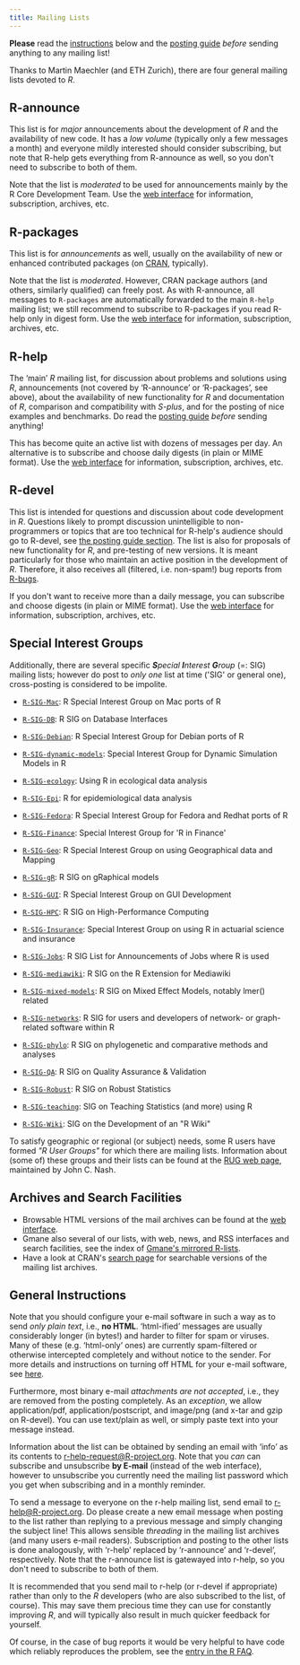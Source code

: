 ```yaml
---
title: Mailing Lists
---
```



**Please** read the [instructions](#instructions) below and the [posting guide](posting-guide.html) *before* sending anything to any mailing list! 

Thanks to Martin Maechler (and ETH Zurich), there are four general mailing lists devoted to *R*.

## R-announce

This list is for *major* announcements about the development of *R* and the availability of new code. It has a *low volume* (typically only a few messages a month) and everyone mildly interested should consider subscribing, but note that R-help gets everything from R-announce as well, so you don't need to subscribe to both of them.

Note that the list is *moderated* to be used for announcements mainly by the R Core Development Team. Use the [web interface](http://stat.ethz.ch/mailman/listinfo/r-announce) for information, subscription, archives, etc.

## R-packages

This list is for *announcements* as well, usually on the availability of new or enhanced contributed packages (on [CRAN](http://cran.r-project.org/), typically).

Note that the list is *moderated*. However, CRAN package authors (and others, similarly qualified) can freely post. As with R-announce, all messages to `R-packages` are automatically forwarded to the main `R-help` mailing list; we still recommend to subscribe to R-packages if you read R-help only in digest form. Use the [web interface](http://stat.ethz.ch/mailman/listinfo/r-packages) for information, subscription, archives, etc.

## R-help

The ‘main’ *R* mailing list, for discussion about problems and solutions using *R*, announcements (not covered by ‘R-announce’ or ‘R-packages’, see above), about the availability of new functionality for *R* and documentation of *R*, comparison and compatibility with *S-plus*, and for the posting of nice examples and benchmarks. Do read the [posting guide](posting-guide.html) *before* sending anything!

This has become quite an active list with dozens of messages per day. An alternative is to subscribe and choose daily digests (in plain or MIME format). Use the [web interface](http://stat.ethz.ch/mailman/listinfo/r-help) for information, subscription, archives, etc.

## R-devel

This list is intended for questions and discussion about code development in *R*. Questions likely to prompt discussion unintelligible to non-programmers or topics that are too technical for R-help's audience should go to R-devel, see [the posting guide section](posting-guide.html#which_list). The list is also for proposals of new functionality for *R*, and pre-testing of new versions. It is meant particularly for those who maintain an active position in the development of *R*. Therefore, it also receives all (filtered, i.e. non-spam!) bug reports from [R-bugs](http://bugs.R-project.org/).

If you don't want to receive more than a daily message, you can subscribe and choose digests (in plain or MIME format). Use the [web interface](http://stat.ethz.ch/mailman/listinfo/r-devel) for information, subscription, archives, etc.

## Special Interest Groups

Additionally, there are several specific ***S**pecial **I**nterest **G**roup* (=: SIG) mailing lists; however do post to *only one* list at time ('SIG' or general one), cross-posting is considered to be impolite.

* [`R-SIG-Mac`](https://stat.ethz.ch/mailman/listinfo/r-sig-mac): 
  R Special Interest Group on Mac ports of R

* [`R-SIG-DB`](https://stat.ethz.ch/mailman/listinfo/r-sig-db):
  R SIG on Database Interfaces

* [`R-SIG-Debian`](https://stat.ethz.ch/mailman/listinfo/r-sig-debian): 
  R Special Interest Group for Debian ports of R

* [`R-SIG-dynamic-models`](https://stat.ethz.ch/mailman/listinfo/r-sig-dynamic-models):
  Special Interest Group for Dynamic Simulation Models in R

* [`R-SIG-ecology`](https://stat.ethz.ch/mailman/listinfo/r-sig-ecology):
  Using R in ecological data analysis

* [`R-SIG-Epi`](https://stat.ethz.ch/mailman/listinfo/r-sig-epi):
  R for epidemiological data analysis

* [`R-SIG-Fedora`](https://stat.ethz.ch/mailman/listinfo/r-sig-fedora):
  R Special Interest Group for Fedora and Redhat ports of R

* [`R-SIG-Finance`](https://stat.ethz.ch/mailman/listinfo/r-sig-finance):
  Special Interest Group for 'R in Finance'

* [`R-SIG-Geo`](https://stat.ethz.ch/mailman/listinfo/r-sig-geo):
  R Special Interest Group on using Geographical data and Mapping

* [`R-SIG-gR`](https://stat.ethz.ch/mailman/listinfo/r-sig-gr):
  R SIG on gRaphical models

* [`R-SIG-GUI`](https://stat.ethz.ch/mailman/listinfo/r-sig-gui):
  R Special Interest Group on GUI Development

* [`R-SIG-HPC`](https://stat.ethz.ch/mailman/listinfo/r-sig-hpc):
  R SIG on High-Performance Computing

* [`R-SIG-Insurance`](https://stat.ethz.ch/mailman/listinfo/r-sig-insurance):
  Special Interest Group on using R in actuarial science and insurance

* [`R-SIG-Jobs`](https://stat.ethz.ch/mailman/listinfo/r-sig-jobs):
  R SIG List for Announcements of Jobs where R is used

* [`R-SIG-mediawiki`](https://stat.ethz.ch/mailman/listinfo/r-sig-mediawiki):
  R SIG on the R Extension for Mediawiki

* [`R-SIG-mixed-models`](https://stat.ethz.ch/mailman/listinfo/r-sig-mixed-models):
  R SIG on Mixed Effect Models, notably lmer() related

* [`R-SIG-networks`](https://stat.ethz.ch/mailman/listinfo/r-sig-networks):
  R SIG for users and developers of network- or graph-related software within R

* [`R-SIG-phylo`](https://stat.ethz.ch/mailman/listinfo/r-sig-phylo):
  R SIG on phylogenetic and comparative methods and analyses

* [`R-SIG-QA`](https://stat.ethz.ch/mailman/listinfo/r-sig-qa):
  R SIG on Quality Assurance & Validation

* [`R-SIG-Robust`](https://stat.ethz.ch/mailman/listinfo/r-sig-robust): 
  R SIG on Robust Statistics

* [`R-SIG-teaching`](https://stat.ethz.ch/mailman/listinfo/r-sig-teaching):
  SIG on Teaching Statistics (and more) using R

* [`R-SIG-Wiki`](https://stat.ethz.ch/mailman/listinfo/r-sig-wiki):
  SIG on the Development of an "R Wiki"

To satisfy geographic or regional (or subject) needs, some R users have formed *"R User Groups"* for which there are mailing lists. Information about (some of) these groups and their lists can be found at the [RUG web page](http://macnash.telfer.uottawa.ca/RUG.html), maintained by John C. Nash.

## Archives and Search Facilities

-   Browsable HTML versions of the mail archives can be found at the [web interface](http://stat.ethz.ch/mailman/listinfo).
-   Gmane also several of our lists, with web, news, and RSS interfaces and search facilities, see the index of [Gmane's mirrored R-lists](http://dir.gmane.org/index.php?prefix=gmane.comp.lang.r.).
-   Have a look at CRAN's [search page](http://cran.R-project.org/search.html) for searchable versions of the mailing list archives.

## General Instructions

Note that you should configure your e-mail software in such a way as to send *only plain text*, i.e., **no HTML**. ‘html-ified’ messages are usually considerably longer (in bytes!) and harder to filter for spam or viruses. Many of these (e.g. ‘html-only’ ones) are currently spam-filtered or otherwise intercepted completely and without notice to the sender. For more details and instructions on turning off HTML for your e-mail software, see [here](http://expita.com/nomime.html).

Furthermore, most binary e-mail *attachments are not accepted*, i.e., they are removed from the posting completely. As an *exception*, we allow application/pdf, application/postscript, and image/png (and x-tar and gzip on R-devel). You can use text/plain as well, or simply paste text into your message instead.

Information about the list can be obtained by sending an email with ‘info’ as its contents to [r-help-request@R-project.org](mailto:r-help-request@R-project.org). Note that you *can* can subscribe and unsubscribe **by E-mail** (instead of the web interface), however to unsubscribe you currently need the mailing list password which you get when subscribing and in a monthly reminder.

To send a message to everyone on the r-help mailing list, send email to <r-help@R-project.org>.  Do please create a new email message when posting to the list rather than replying to a previous message and simply changing the subject line! This allows sensible *threading* in the mailing list archives (and many users e-mail readers). Subscription and posting to the other lists is done analogously, with ‘r-help’ replaced by ‘r-announce’ and ‘r-devel’, respectively. Note that the r-announce list is gatewayed into r-help, so you don't need to subscribe to both of them.

It is recommended that you send mail to r-help (or r-devel if appropriate) rather than only to the *R* developers (who are also subscribed to the list, of course). This may save them precious time they can use for constantly improving *R*, and will typically also result in much quicker feedback for yourself.

Of course, in the case of bug reports it would be very helpful to have code which reliably reproduces the problem, see the [entry in the R FAQ](http://CRAN.R-project.org/doc/FAQ/R-FAQ.html#R%20Bugs).
